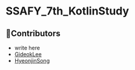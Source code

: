 # SSAFY_7th_KotlinStudy
## 🌈Contributors 
- write here
- [GideokLee](https://github.com/Gideok)
- [HyeonjinSong](https://github.com/ssonghj)
